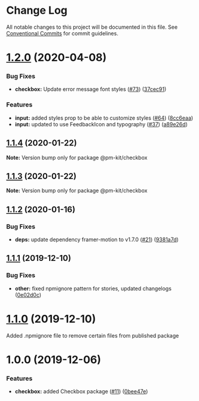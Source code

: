 # Change Log

All notable changes to this project will be documented in this file.
See [Conventional Commits](https://conventionalcommits.org) for commit guidelines.

# [1.2.0](https://github.com/telus/pm-kit/compare/@pm-kit/checkbox@1.1.4...@pm-kit/checkbox@1.2.0) (2020-04-08)


### Bug Fixes

* **checkbox:** Update error message font styles ([#73](https://github.com/telus/pm-kit/issues/73)) ([37cec91](https://github.com/telus/pm-kit/commit/37cec91c91010a8a3e32ddd67ef5e449e17c9ae4))


### Features

* **input:** added styles prop to be able to customize styles ([#64](https://github.com/telus/pm-kit/issues/64)) ([8cc6eaa](https://github.com/telus/pm-kit/commit/8cc6eaacef5c8a763af5dae0e80726e6bea5f05c))
* **input:** updated to use FeedbackIcon and typography ([#37](https://github.com/telus/pm-kit/issues/37)) ([a89e26d](https://github.com/telus/pm-kit/commit/a89e26df0a120cb42cfb0d66ce0f395b501a10a2))





## [1.1.4](https://github.com/telus/pm-kit/compare/@pm-kit/checkbox@1.1.3...@pm-kit/checkbox@1.1.4) (2020-01-22)

**Note:** Version bump only for package @pm-kit/checkbox





## [1.1.3](https://github.com/telus/pm-kit/compare/@pm-kit/checkbox@1.1.2...@pm-kit/checkbox@1.1.3) (2020-01-22)

**Note:** Version bump only for package @pm-kit/checkbox





## [1.1.2](https://github.com/telus/pm-kit/compare/@pm-kit/checkbox@1.1.1...@pm-kit/checkbox@1.1.2) (2020-01-16)


### Bug Fixes

* **deps:** update dependency framer-motion to v1.7.0 ([#21](https://github.com/telus/pm-kit/issues/21)) ([9381a7d](https://github.com/telus/pm-kit/commit/9381a7d34c314af7f6aec1e32b322e6e4f104c02))





## [1.1.1](https://github.com/telus/pm-kit/compare/@pm-kit/checkbox@1.1.0...@pm-kit/checkbox@1.1.1) (2019-12-10)


### Bug Fixes

* **other:** fixed npmignore pattern for stories, updated changelogs ([0e02d0c](https://github.com/telus/pm-kit/commit/0e02d0c53b3a88905d51d4a8cc1b7e8f6da939fa))





# [1.1.0](https://github.com/telus/pm-kit/compare/@pm-kit/checkbox@1.0.0...@pm-kit/checkbox@1.1.0) (2019-12-10)

Added .npmignore file to remove certain files from published package

# 1.0.0 (2019-12-06)

### Features

- **checkbox:** added Checkbox package ([#11](https://github.com/telus/pm-kit/pull/11)) ([0bee47e](https://github.com/telus/pm-kit/commit/0bee47e61af6d2b10fd777f244492bc8ce787fc6))
